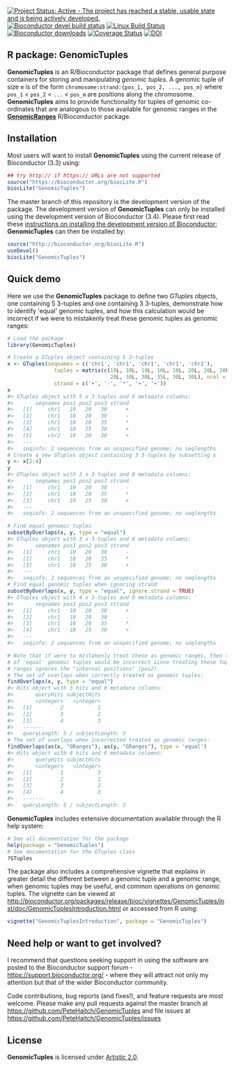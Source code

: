 
<!-- README.md is generated from README.Rmd. Please edit that file -->
[![Project Status: Active - The project has reached a stable, usable state and is being actively developed.](http://www.repostatus.org/badges/latest/active.svg)](http://www.repostatus.org/#active) [![Bioconductor devel build status](http://bioconductor.org/shields/build/devel/bioc/GenomicTuples.svg)](http://bioconductor.org/checkResults/devel/bioc-LATEST/GenomicTuples/) [![Linux Build Status](https://travis-ci.org/PeteHaitch/GenomicTuples.svg?branch=master)](https://travis-ci.org/PeteHaitch/GenomicTuples) [![Bioconductor downloads](http://bioconductor.org/shields/downloads/GenomicTuples.svg)](http://bioconductor.org/packages/stats/bioc/GenomicTuples.html) [![Coverage Status](https://img.shields.io/codecov/c/github/PeteHaitch/GenomicTuples/master.svg)](https://codecov.io/github/PeteHaitch/GenomicTuples?branch=master) [![DOI](https://zenodo.org/badge/22085/PeteHaitch/GenomicTuples.svg)](https://zenodo.org/badge/latestdoi/22085/PeteHaitch/GenomicTuples)

R package: GenomicTuples
------------------------

**GenomicTuples** is an R/Bioconductor package that defines general purpose containers for storing and manipulating *genomic tuples*. A genomic tuple of size `m` is of the form `chromosome:strand:{pos_1, pos_2, ..., pos_m}` where `pos_1` &lt; `pos_2` &lt; `...` &lt; `pos_m` are positions along the chromosome. **GenomicTuples** aims to provide functionality for tuples of genomic co-ordinates that are analogous to those available for genomic ranges in the [**GenomicRanges**](http://bioconductor.org/packages/GenomicRanges/) R/Bioconductor package.

Installation
------------

Most users will want to install **GenomicTuples** using the current release of Bioconductor (3.3) using:

``` r
## try http:// if https:// URLs are not supported
source("https://bioconductor.org/biocLite.R")
biocLite("GenomicTuples")
```

The master branch of this repository is the development version of the package. The development version of **GenomicTuples** can only be installed using the development version of Bioconductor (3.4). Please first read these [instructions on installing the development version of Bioconductor](http://www.bioconductor.org/developers/how-to/useDevel/); **GenomicTuples** can then be installed by:

``` r
source("http://bioconductor.org/biocLite.R")
useDevel()
biocLite("GenomicTuples")
```

Quick demo
----------

Here we use the **GenomicTuples** package to define two *GTuples* objects, one containing 5 3-tuples and one containing 3 3-tuples, demonstrate how to identify 'equal' genomic tuples, and how this calculation would be incorrect if we were to mistakenly treat these genomic tuples as genomic ranges:

``` r
# Load the package
library(GenomicTuples)

# Create a GTuples object containing 5 3-tuples
x <- GTuples(seqnames = c('chr1', 'chr1', 'chr1', 'chr1', 'chr2'), 
               tuples = matrix(c(10L, 10L, 10L, 10L, 10L, 20L, 20L, 20L, 25L, 
                                 20L, 30L, 30L, 35L, 30L, 30L), ncol = 3), 
               strand = c('+', '-', '*', '+', '+'))
x
#> GTuples object with 5 x 3-tuples and 0 metadata columns:
#>       seqnames pos1 pos2 pos3 strand
#>   [1]     chr1   10   20   30      +
#>   [2]     chr1   10   20   30      -
#>   [3]     chr1   10   20   35      *
#>   [4]     chr1   10   25   30      +
#>   [5]     chr2   10   20   30      +
#>   ---
#>   seqinfo: 2 sequences from an unspecified genome; no seqlengths
# Create a new GTuples object containing 3 3-tuples by subsetting x
y <- x[2:4]
y
#> GTuples object with 3 x 3-tuples and 0 metadata columns:
#>       seqnames pos1 pos2 pos3 strand
#>   [1]     chr1   10   20   30      -
#>   [2]     chr1   10   20   35      *
#>   [3]     chr1   10   25   30      +
#>   ---
#>   seqinfo: 2 sequences from an unspecified genome; no seqlengths

# Find equal genomic tuples
subsetByOverlaps(x, y, type = "equal")
#> GTuples object with 3 x 3-tuples and 0 metadata columns:
#>       seqnames pos1 pos2 pos3 strand
#>   [1]     chr1   10   20   30      -
#>   [2]     chr1   10   20   35      *
#>   [3]     chr1   10   25   30      +
#>   ---
#>   seqinfo: 2 sequences from an unspecified genome; no seqlengths
# Find equal genomic tuples when ignoring strand
subsetByOverlaps(x, y, type = "equal", ignore.strand = TRUE)
#> GTuples object with 4 x 3-tuples and 0 metadata columns:
#>       seqnames pos1 pos2 pos3 strand
#>   [1]     chr1   10   20   30      +
#>   [2]     chr1   10   20   30      -
#>   [3]     chr1   10   20   35      *
#>   [4]     chr1   10   25   30      +
#>   ---
#>   seqinfo: 2 sequences from an unspecified genome; no seqlengths

# Note that if were to mistakenly treat these as genomic ranges, then the set 
# of 'equal' genomic tuples would be incorrect since treating these tuples as 
# ranges ignores the "internal positions" (pos2).
# The set of overlaps when correctly treated as genomic tuples:
findOverlaps(x, y, type = "equal")
#> Hits object with 3 hits and 0 metadata columns:
#>       queryHits subjectHits
#>       <integer>   <integer>
#>   [1]         2           1
#>   [2]         3           2
#>   [3]         4           3
#>   -------
#>   queryLength: 5 / subjectLength: 3
# The set of overlaps when incorrected treated as genomic ranges:
findOverlaps(as(x, "GRanges"), as(y, "GRanges"), type = 'equal')
#> Hits object with 4 hits and 0 metadata columns:
#>       queryHits subjectHits
#>       <integer>   <integer>
#>   [1]         1           3
#>   [2]         2           1
#>   [3]         3           2
#>   [4]         4           3
#>   -------
#>   queryLength: 5 / subjectLength: 3
```

**GenomicTuples** includes extensive documentation available through the R help system:

``` r
# See all documentation for the package
help(package = "GenomicTuples")
# See documentation for the GTuples class
?GTuples
```

The package also includes a comprehensive vignette that explains in greater detail the different between a genomic tuple and a genomic range, when genomic tuples may be useful, and common operations on genomic tuples. The vignette can be viewed at <http://bioconductor.org/packages/release/bioc/vignettes/GenomicTuples/inst/doc/GenomicTuplesIntroduction.html> or accessed from R using:

``` r
vignette("GenomicTuplesIntroduction", package = "GenomicTuples")
```

Need help or want to get involved?
----------------------------------

I recommend that questions seeking support in using the software are posted to the Bioconductor support forum - <https://support.bioconductor.org/> - where they will attract not only my attention but that of the wider Bioconductor community.

Code contributions, bug reports (and fixes!), and feature requests are most welcome. Please make any pull requests against the master branch at <https://github.com/PeteHaitch/GenomicTuples> and file issues at <https://github.com/PeteHaitch/GenomicTuples/issues>

License
-------

**GenomicTuples** is licensed under [Artistic 2.0](https://www.r-project.org/Licenses/Artistic-2.0).
